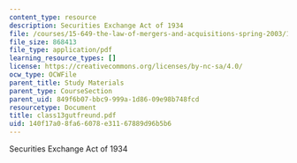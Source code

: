 ```yaml
---
content_type: resource
description: Securities Exchange Act of 1934
file: /courses/15-649-the-law-of-mergers-and-acquisitions-spring-2003/140f17a08fa66078e31167889d96b5b6_class13gutfreund.pdf
file_size: 868413
file_type: application/pdf
learning_resource_types: []
license: https://creativecommons.org/licenses/by-nc-sa/4.0/
ocw_type: OCWFile
parent_title: Study Materials
parent_type: CourseSection
parent_uid: 849f6b07-bbc9-999a-1d86-09e98b748fcd
resourcetype: Document
title: class13gutfreund.pdf
uid: 140f17a0-8fa6-6078-e311-67889d96b5b6
---
```

Securities Exchange Act of 1934